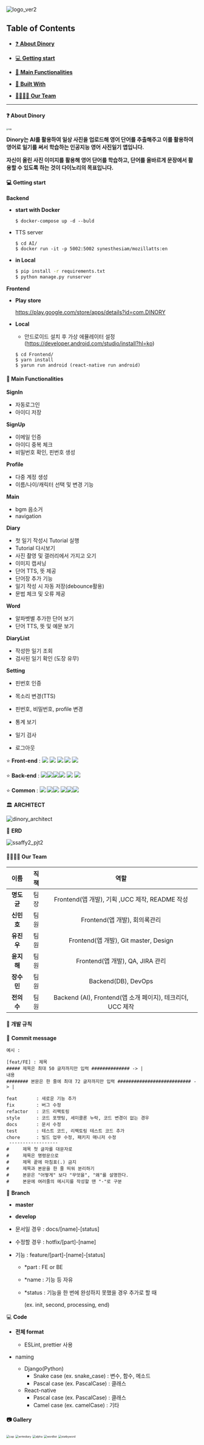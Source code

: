 ![logo_ver2](README.assets/logo_ver2.png)

## Table of Contents

- [❓ **About Dinory**](#about-dinory)

- [💻 **Getting start**](#getting-start)
- [🧩 **Main Functionalities**](#main-functionalities)

- [🔨 **Built With**](#built-with)
- [👨‍👩‍👧‍👧 **Our Team**](#our-team)

-------------------------

#### ❓ **About Dinory**

<img src="README.assets/egg.png" alt="egg" style="zoom: 33%;" />

**Dinory는 AI를 활용하여 일상 사진을 업로드해 영어 단어를 추출해주고 이를 활용하여 영어로 일기를 써서 학습하는 인공지능 영어 사진일기 앱입니다.**

**자신이 올린 사진 이미지를 활용해 영어 단어를 학습하고, 단어를 올바르게 문장에서 활용할 수 있도록 하는 것이 다이노리의 목표입니다.**

 

#### 💻 **Getting start**

**Backend**

- **start with Docker**

  ```
  $ docker-compose up -d --buld
  ```

- TTS server

  ```
  $ cd AI/
  $ docker run -it -p 5002:5002 synesthesiam/mozillatts:en
  ```
  
- **in Local**

  ```sh
  $ pip install -r requirements.txt
  $ python manage.py runserver
  ```

  


**Frontend**

- **Play store**

  https://play.google.com/store/apps/details?id=com.DINORY

- **Local**

  - 안드로이드 설치 후 가상 에뮬레이터 설정 (https://developer.android.com/studio/install?hl=ko)

  ```
  $ cd Frontend/
  $ yarn install
  $ yarun run android (react-native run android)
  ```

  

#### 🧩 **Main Functionalities**

**SignIn**

- 자동로그인
- 아이디 저장

**SignUp**

- 이메일 인증
- 아이디 중복 체크
- 비밀번호 확인, 핀번호 생성

**Profile**

- 다중 계정 생성 
- 이름/나이/캐릭터 선택 및 변경 기능

**Main**

- bgm 음소거
- navigation

**Diary**

- 첫 일기 작성시 Tutorial 실행
- Tutorial 다시보기
- 사진 촬영 및 갤러리에서 가지고 오기
- 이미지 캡셔닝
- 단어 TTS,  뜻 제공
- 단어장 추가 기능
- 일기 작성 시 자동 저장(debounce활용)
- 문법 체크 및 오류 제공

**Word**

- 알파벳별 추가한 단어 보기
- 단어  TTS, 뜻 및 예문 보기

**DiaryList**

- 작성한 일기 조회
- 검사된 일기 확인 (도장 유무)

**Setting**

- 핀번호 인증

- 목소리 변경(TTS)
- 핀번호, 비밀번호, profile 변경
- 통계 보기
- 일기 검사
- 로그아웃





⭐ **Front-end** : <img src="https://img.shields.io/badge/React-61DAFB?style=flat-square&logo=React&logoColor=black"/> <img src="https://img.shields.io/badge/Redux-764ABC?style=flat-square&logo=Redux&logoColor=white"/> <img src="https://img.shields.io/badge/JavaScript-F7DF1E?style=flat-square&logo=JavaScript&logoColor=black"/> <img src="https://img.shields.io/badge/CSS3-1572B6?style=flat-square&logo=CSS3&logoColor=white"/> <img src="https://img.shields.io/badge/Font Awesome-339AF0?style=flat-square&logo=Font Awesome&logoColor=white"/>

⭐ **Back-end** : <img src="https://img.shields.io/badge/MariaDB-003545?style=flat-square&logo=MariaDB&logoColor=white"/><img src="https://img.shields.io/badge/Django-092E20?style=flat-square&logo=Django&logoColor=white"/><img src="https://img.shields.io/badge/Swagger-85EA2D?style=flat-square&logo=Swagger&logoColor=black"/><img src="https://img.shields.io/badge/Python-3766AB?style=flat-square&logo=Python&logoColor=white"/> <img src="https://img.shields.io/badge/PyTorch-EE4C2C?style=flat-square&logo=PyTorch&logoColor=white"/> <img src="https://img.shields.io/badge/TensorFlow-FF6F00?style=flat-square&logo=TensorFlow&logoColor=white"/>

⭐ **Common** : <img src="https://img.shields.io/badge/Docker-2496ED?style=flat-square&logo=Docker&logoColor=white"/> <img src="https://img.shields.io/badge/GitLab-FCA121?style=flat-square&logo=GitLab&logoColor=black"/><img src="https://img.shields.io/badge/Jenkins-D24939?style=flat-square&logo=Jenkins&logoColor=black"/> <img src="https://img.shields.io/badge/NGINX-269539?style=flat-square&logo=NGINX&logoColor=black"/><img src="https://img.shields.io/badge/Jira-0052CC?style=flat-square&logo=Jira&logoColor=white"/><img src="https://img.shields.io/badge/JSON Web Tokens-000000?style=flat-square&logo=JSON Web Tokens&logoColor=white"/>



🏛 **ARCHITECT**

![dinory_architect](README.assets/dinory_architect.png)

🚀 **ERD**

![ssaffy2_pjt2](README.assets/ssaffy2_pjt2.png)



#### 👨‍👩‍👧‍👧 **Our Team**

|    이름    | 직책 |                            역할                            |
| :--------: | :--: | :--------------------------------------------------------: |
| **명도균** | 팀장 |       Frontend(앱 개발), 기획 ,UCC 제작, README 작성       |
| **신민호** | 팀원 |               Frontend(앱 개발), 회의록관리                |
| **유진우** | 팀원 |           Frontend(앱 개발), Git master, Design            |
| **윤지해** | 팀원 |              Frontend(앱 개발), QA, JIRA 관리              |
| **장수민** | 팀원 |                    Backend(DB), DevOps                     |
| **전의수** | 팀원 | Backend (AI), Frontend(앱 소개 페이지), 테크리더, UCC 제작 |



#### 📌 개발 규칙

📝 **Commit message**

```
예시 :

[feat/FE] : 제목
##### 제목은 최대 50 글자까지만 입력 ############## -> |
내용
######## 본문은 한 줄에 최대 72 글자까지만 입력 ########################### -> |
```

```
feat       : 새로운 기능 추가
fix        : 버그 수정
refactor   : 코드 리팩토링
style      : 코드 포맷팅, 세미콜론 누락, 코드 변경이 없는 경우
docs       : 문서 수정
test       : 테스트 코드, 리팩토링 테스트 코드 추가
chore      : 빌드 업무 수정, 패키지 매니저 수정
 ------------------
#     제목 첫 글자를 대문자로
#     제목은 명령문으로
#     제목 끝에 마침표(.) 금지
#     제목과 본문을 한 줄 띄워 분리하기
#     본문은 "어떻게" 보다 "무엇을", "왜"를 설명한다.
#     본문에 여러줄의 메시지를 작성할 땐 "-"로 구분
```

🌲 **Branch**

- **master**

- **develop**

- 문서일 경우 : docs/[name]-[status]

- 수정할 경우 : hotfix/[part]-[name]

- 기능 : feature/[part]-[name]-[status]

  - \*part : FE or BE

  - \*name : 기능 등 자유

  - \*status : 기능을 한 번에 완성하지 못했을 경우 추가로 할 때

    (ex. init, second, processing, end)

💻 **Code**

- **전체 format**
  
  - ESLint, prettier 사용
- naming
  - Django(Python)
    - Snake case (ex. snake_case) : 변수, 함수, 메소드
    - Pascal case (ex. PascalCase) : 클래스
  - React-native
    - Pascal case (ex. PascalCase) : 클래스
    - Camel case (ex. camelCase) : 기타
    
    

#### 📷 Gallery

<img src="README.assets/cap.jpg" alt="cap" style="zoom:50%;" />

<img src="README.assets/writediary.png" alt="writediary" style="zoom:50%;" />

<img src="README.assets/alpha.jpg" alt="alpha" style="zoom:50%;" />

<img src="README.assets/wordlist.jpg" alt="wordlist" style="zoom:50%;" />

<img src="README.assets/statbyword.png" alt="statbyword" style="zoom:50%;" />